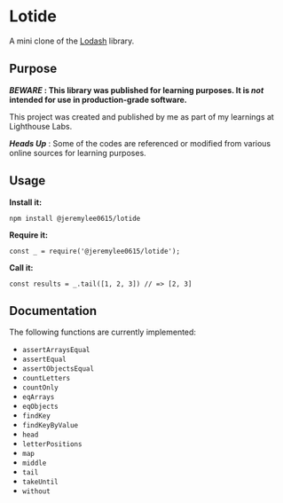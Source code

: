 # Lotide

A mini clone of the [Lodash](https://lodash.com) library.

## Purpose

**_BEWARE_ : This library was published for learning purposes. It is _not_ intended for use in production-grade software.**

This project was created and published by me as part of my learnings at Lighthouse Labs. 

**_Heads Up_** : Some of the codes are referenced or modified from various online sources for learning purposes.
## Usage

**Install it:**

`npm install @jeremylee0615/lotide`

**Require it:**

`const _ = require('@jeremylee0615/lotide');`

**Call it:**

`const results = _.tail([1, 2, 3]) // => [2, 3]`

## Documentation

The following functions are currently implemented:

* `assertArraysEqual` 
* `assertEqual`  
* `assertObjectsEqual`
* `countLetters`
* `countOnly`
* `eqArrays`
* `eqObjects`
* `findKey`
* `findKeyByValue`
* `head`
* `letterPositions`
* `map`
* `middle`
* `tail` 
* `takeUntil`
* `without`
